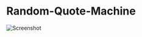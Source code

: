 # Random-Quote-Machine

![Screenshot](https://user-images.githubusercontent.com/31453792/40257591-03af9506-5aef-11e8-8c25-a4a0e6d81ed6.JPG)
